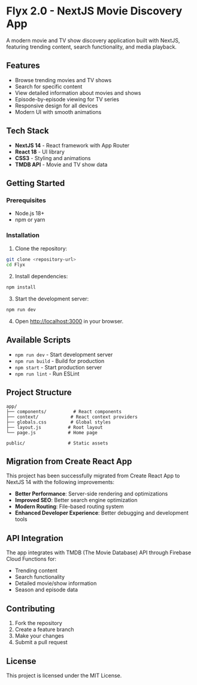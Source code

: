 # Flyx 2.0 - NextJS Movie Discovery App

A modern movie and TV show discovery application built with NextJS, featuring trending content, search functionality, and media playback.

## Features

- Browse trending movies and TV shows
- Search for specific content
- View detailed information about movies and shows
- Episode-by-episode viewing for TV series
- Responsive design for all devices
- Modern UI with smooth animations

## Tech Stack

- **NextJS 14** - React framework with App Router
- **React 18** - UI library
- **CSS3** - Styling and animations
- **TMDB API** - Movie and TV show data

## Getting Started

### Prerequisites

- Node.js 18+ 
- npm or yarn

### Installation

1. Clone the repository:
```bash
git clone <repository-url>
cd Flyx
```

2. Install dependencies:
```bash
npm install
```

3. Start the development server:
```bash
npm run dev
```

4. Open [http://localhost:3000](http://localhost:3000) in your browser.

## Available Scripts

- `npm run dev` - Start development server
- `npm run build` - Build for production
- `npm start` - Start production server
- `npm run lint` - Run ESLint

## Project Structure

```
app/
├── components/          # React components
├── context/            # React context providers
├── globals.css         # Global styles
├── layout.js          # Root layout
└── page.js            # Home page

public/                # Static assets
```

## Migration from Create React App

This project has been successfully migrated from Create React App to NextJS 14 with the following improvements:

- **Better Performance**: Server-side rendering and optimizations
- **Improved SEO**: Better search engine optimization
- **Modern Routing**: File-based routing system
- **Enhanced Developer Experience**: Better debugging and development tools

## API Integration

The app integrates with TMDB (The Movie Database) API through Firebase Cloud Functions for:
- Trending content
- Search functionality
- Detailed movie/show information
- Season and episode data

## Contributing

1. Fork the repository
2. Create a feature branch
3. Make your changes
4. Submit a pull request

## License

This project is licensed under the MIT License.
